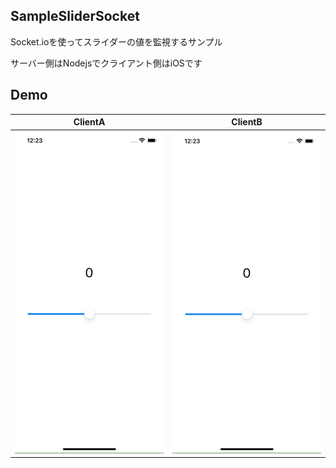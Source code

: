 ## SampleSliderSocket

Socket.ioを使ってスライダーの値を監視するサンプル

サーバー側はNodejsでクライアント側はiOSです

## Demo

|ClientA|ClientB|
|---|---|
|<img src="./clientA.gif" width=320px>|<img src="./clientB.gif" width=320px>|
